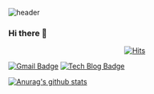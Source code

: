 
![header](https://capsule-render.vercel.app/api?&color=timeGradient)
### Hi there 👋

<!--
**simyoju/simyoju** is a ✨ _special_ ✨ repository because its `README.md` (this file) appears on your GitHub profile.

Here are some ideas to get you started:

- 🔭 I’m currently working on ...
- 🌱 I’m currently learning ...
- 👯 I’m looking to collaborate on ...
- 🤔 I’m looking for help with ...
- 💬 Ask me about ...
- 📫 How to reach me: ...
- 😄 Pronouns: ...
- ⚡ Fun fact: ...
-->

 <div align=center>
	
  [![Hits](https://hits.seeyoufarm.com/api/count/incr/badge.svg?url=https%3A%2F%2Fgithub.com%2Fsimyoju%2Fhit-counter&count_bg=%23B5CFA2&title_bg=%23555555&icon=&icon_color=%23E7E7E7&title=hits&edge_flat=false)](https://hits.seeyoufarm.com) 
	
  </div>

[![Gmail Badge](https://img.shields.io/badge/Gmail-d14836?style=flat-square&logo=Gmail&logoColor=white&link=mailto:rolly1201@gmail.com)](mailto:rolly1201@gmail.com)
[![Tech Blog Badge](http://img.shields.io/badge/-Tech%20blog-black?style=flat-square&logo=github&link=https://simyoju.github.io/)](https://simyoju.github.io/)

 [![Anurag's github stats](https://github-readme-stats.vercel.app/api?username=simyoju)](https://github.com/anuraghazra/github-readme-stats)
